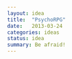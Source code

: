 ```yaml
---
layout: idea
title:  "PsychoRPG"
date:   2013-03-24
categories: ideas
status: idea
summary: Be afraid!
---
```

